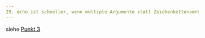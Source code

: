 ```yaml
---
29. echo ist schneller, wenn multiple Argumente statt Zeichenkettenverbindung verwendet wird
---
```

siehe [Punkt 3](master/3-echo-ist-schneller-wenn-multiple-Argumente-statt-Zeichenkettenverbindung-verwendet-wird/index.md)